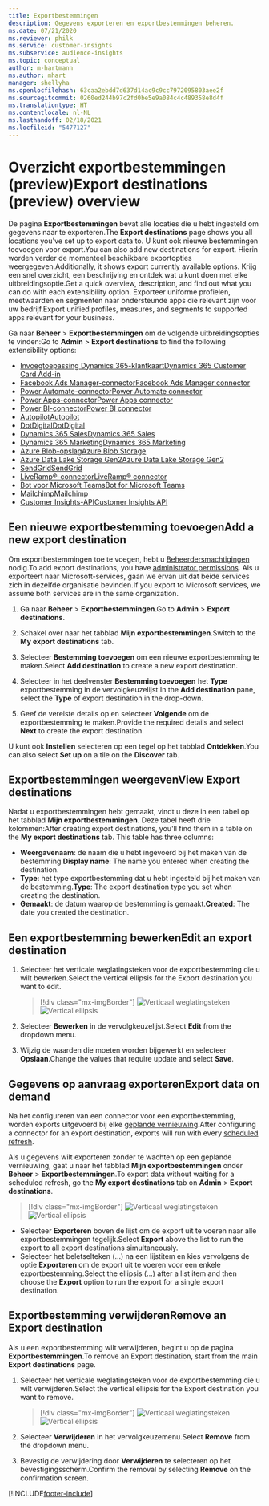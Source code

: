 ```yaml
---
title: Exportbestemmingen
description: Gegevens exporteren en exportbestemmingen beheren.
ms.date: 07/21/2020
ms.reviewer: philk
ms.service: customer-insights
ms.subservice: audience-insights
ms.topic: conceptual
author: m-hartmann
ms.author: mhart
manager: shellyha
ms.openlocfilehash: 63caa2ebdd7d637d14ac9c9cc7972095803aee2f
ms.sourcegitcommit: 0260ed244b97c2fd0be5e9a084c4c489358e8d4f
ms.translationtype: HT
ms.contentlocale: nl-NL
ms.lasthandoff: 02/18/2021
ms.locfileid: "5477127"
---
```

# <a name="export-destinations-preview-overview"></a><span data-ttu-id="6e9cf-103">Overzicht exportbestemmingen (preview)</span><span class="sxs-lookup"><span data-stu-id="6e9cf-103">Export destinations (preview) overview</span></span>

<span data-ttu-id="6e9cf-104">De pagina **Exportbestemmingen** bevat alle locaties die u hebt ingesteld om gegevens naar te exporteren.</span><span class="sxs-lookup"><span data-stu-id="6e9cf-104">The **Export destinations** page shows you all locations you've set up to export data to.</span></span> <span data-ttu-id="6e9cf-105">U kunt ook nieuwe bestemmingen toevoegen voor export.</span><span class="sxs-lookup"><span data-stu-id="6e9cf-105">You can also add new destinations for export.</span></span> <span data-ttu-id="6e9cf-106">Hierin worden verder de momenteel beschikbare exportopties weergegeven.</span><span class="sxs-lookup"><span data-stu-id="6e9cf-106">Additionally, it shows export currently available options.</span></span> <span data-ttu-id="6e9cf-107">Krijg een snel overzicht, een beschrijving en ontdek wat u kunt doen met elke uitbreidingsoptie.</span><span class="sxs-lookup"><span data-stu-id="6e9cf-107">Get a quick overview, description, and find out what you can do with each extensibility option.</span></span> <span data-ttu-id="6e9cf-108">Exporteer uniforme profielen, meetwaarden en segmenten naar ondersteunde apps die relevant zijn voor uw bedrijf.</span><span class="sxs-lookup"><span data-stu-id="6e9cf-108">Export unified profiles, measures, and segments to supported apps relevant for your business.</span></span>

<span data-ttu-id="6e9cf-109">Ga naar **Beheer** > **Exportbestemmingen** om de volgende uitbreidingsopties te vinden:</span><span class="sxs-lookup"><span data-stu-id="6e9cf-109">Go to **Admin** > **Export destinations** to find the following extensibility options:</span></span>

- [<span data-ttu-id="6e9cf-110">Invoegtoepassing Dynamics 365-klantkaart</span><span class="sxs-lookup"><span data-stu-id="6e9cf-110">Dynamics 365 Customer Card Add-in</span></span>](customer-card-add-in.md)
- [<span data-ttu-id="6e9cf-111">Facebook Ads Manager-connector</span><span class="sxs-lookup"><span data-stu-id="6e9cf-111">Facebook Ads Manager connector</span></span>](export-facebook.md)
- [<span data-ttu-id="6e9cf-112">Power Automate-connector</span><span class="sxs-lookup"><span data-stu-id="6e9cf-112">Power Automate connector</span></span>](export-power-automate.md)
- [<span data-ttu-id="6e9cf-113">Power Apps-connector</span><span class="sxs-lookup"><span data-stu-id="6e9cf-113">Power Apps connector</span></span>](export-power-apps.md)
- [<span data-ttu-id="6e9cf-114">Power BI-connector</span><span class="sxs-lookup"><span data-stu-id="6e9cf-114">Power BI connector</span></span>](export-power-bi.md)
- [<span data-ttu-id="6e9cf-115">Autopilot</span><span class="sxs-lookup"><span data-stu-id="6e9cf-115">Autopilot</span></span>](export-autopilot.md)
- [<span data-ttu-id="6e9cf-116">DotDigital</span><span class="sxs-lookup"><span data-stu-id="6e9cf-116">DotDigital</span></span>](export-dotdigital.md)
- [<span data-ttu-id="6e9cf-117">Dynamics 365 Sales</span><span class="sxs-lookup"><span data-stu-id="6e9cf-117">Dynamics 365 Sales</span></span>](export-dynamics365-sales.md)
- [<span data-ttu-id="6e9cf-118">Dynamics 365 Marketing</span><span class="sxs-lookup"><span data-stu-id="6e9cf-118">Dynamics 365 Marketing</span></span>](export-dynamics365-marketing.md)
- [<span data-ttu-id="6e9cf-119">Azure Blob-opslag</span><span class="sxs-lookup"><span data-stu-id="6e9cf-119">Azure Blob Storage</span></span>](export-azure-blob-storage.md)
- [<span data-ttu-id="6e9cf-120">Azure Data Lake Storage Gen2</span><span class="sxs-lookup"><span data-stu-id="6e9cf-120">Azure Data Lake Storage Gen2</span></span>](export-azure-data-lake-storage-gen2.md)
- [<span data-ttu-id="6e9cf-121">SendGrid</span><span class="sxs-lookup"><span data-stu-id="6e9cf-121">SendGrid</span></span>](export-sendgrid.md)
- [<span data-ttu-id="6e9cf-122">LiveRamp&reg;-connector</span><span class="sxs-lookup"><span data-stu-id="6e9cf-122">LiveRamp&reg; connector</span></span>](export-liveramp.md)
- [<span data-ttu-id="6e9cf-123">Bot voor Microsoft Teams</span><span class="sxs-lookup"><span data-stu-id="6e9cf-123">Bot for Microsoft Teams</span></span>](export-teams-bot.md)
- [<span data-ttu-id="6e9cf-124">Mailchimp</span><span class="sxs-lookup"><span data-stu-id="6e9cf-124">Mailchimp</span></span>](export-mailchimp.md)
- [<span data-ttu-id="6e9cf-125">Customer Insights-API</span><span class="sxs-lookup"><span data-stu-id="6e9cf-125">Customer Insights API</span></span>](apis.md)

## <a name="add-a-new-export-destination"></a><span data-ttu-id="6e9cf-126">Een nieuwe exportbestemming toevoegen</span><span class="sxs-lookup"><span data-stu-id="6e9cf-126">Add a new export destination</span></span>

<span data-ttu-id="6e9cf-127">Om exportbestemmingen toe te voegen, hebt u [Beheerdersmachtigingen](permissions.md) nodig.</span><span class="sxs-lookup"><span data-stu-id="6e9cf-127">To add export destinations, you have [administrator permissions](permissions.md).</span></span> <span data-ttu-id="6e9cf-128">Als u exporteert naar Microsoft-services, gaan we ervan uit dat beide services zich in dezelfde organisatie bevinden.</span><span class="sxs-lookup"><span data-stu-id="6e9cf-128">If you export to Microsoft services, we assume both services are in the same organization.</span></span>

1. <span data-ttu-id="6e9cf-129">Ga naar **Beheer** > **Exportbestemmingen**.</span><span class="sxs-lookup"><span data-stu-id="6e9cf-129">Go to **Admin** > **Export destinations**.</span></span>

1. <span data-ttu-id="6e9cf-130">Schakel over naar het tabblad **Mijn exportbestemmingen**.</span><span class="sxs-lookup"><span data-stu-id="6e9cf-130">Switch to the **My export destinations** tab.</span></span>

1. <span data-ttu-id="6e9cf-131">Selecteer **Bestemming toevoegen** om een nieuwe exportbestemming te maken.</span><span class="sxs-lookup"><span data-stu-id="6e9cf-131">Select **Add destination** to create a new export destination.</span></span>

1. <span data-ttu-id="6e9cf-132">Selecteer in het deelvenster **Bestemming toevoegen** het **Type** exportbestemming in de vervolgkeuzelijst.</span><span class="sxs-lookup"><span data-stu-id="6e9cf-132">In the **Add destination** pane, select the **Type** of export destination in the drop-down.</span></span>

1. <span data-ttu-id="6e9cf-133">Geef de vereiste details op en selecteer **Volgende** om de exportbestemming te maken.</span><span class="sxs-lookup"><span data-stu-id="6e9cf-133">Provide the required details and select **Next** to create the export destination.</span></span>

<span data-ttu-id="6e9cf-134">U kunt ook **Instellen** selecteren op een tegel op het tabblad **Ontdekken**.</span><span class="sxs-lookup"><span data-stu-id="6e9cf-134">You can also select **Set up** on a tile on the **Discover** tab.</span></span>

## <a name="view-export-destinations"></a><span data-ttu-id="6e9cf-135">Exportbestemmingen weergeven</span><span class="sxs-lookup"><span data-stu-id="6e9cf-135">View Export destinations</span></span>

<span data-ttu-id="6e9cf-136">Nadat u exportbestemmingen hebt gemaakt, vindt u deze in een tabel op het tabblad **Mijn exportbestemmingen**. Deze tabel heeft drie kolommen:</span><span class="sxs-lookup"><span data-stu-id="6e9cf-136">After creating export destinations, you'll find them in a table on the **My export destinations** tab. This table has three columns:</span></span>

- <span data-ttu-id="6e9cf-137">**Weergavenaam**: de naam die u hebt ingevoerd bij het maken van de bestemming.</span><span class="sxs-lookup"><span data-stu-id="6e9cf-137">**Display name**: The name you entered when creating the destination.</span></span>
- <span data-ttu-id="6e9cf-138">**Type**: het type exportbestemming dat u hebt ingesteld bij het maken van de bestemming.</span><span class="sxs-lookup"><span data-stu-id="6e9cf-138">**Type**: The export destination type you set when creating the destination.</span></span>
- <span data-ttu-id="6e9cf-139">**Gemaakt**: de datum waarop de bestemming is gemaakt.</span><span class="sxs-lookup"><span data-stu-id="6e9cf-139">**Created**: The date you created the destination.</span></span>

## <a name="edit-an-export-destination"></a><span data-ttu-id="6e9cf-140">Een exportbestemming bewerken</span><span class="sxs-lookup"><span data-stu-id="6e9cf-140">Edit an export destination</span></span>

1. <span data-ttu-id="6e9cf-141">Selecteer het verticale weglatingsteken voor de exportbestemming die u wilt bewerken.</span><span class="sxs-lookup"><span data-stu-id="6e9cf-141">Select the vertical ellipsis for the Export destination you want to edit.</span></span>

   > [!div class="mx-imgBorder"]
   > <span data-ttu-id="6e9cf-142">![Verticaal weglatingsteken](media/export-destinations-page-ellipsis.png "Verticaal weglatingsteken")</span><span class="sxs-lookup"><span data-stu-id="6e9cf-142">![Vertical ellipsis](media/export-destinations-page-ellipsis.png "Vertical ellipsis")</span></span>

1. <span data-ttu-id="6e9cf-143">Selecteer **Bewerken** in de vervolgkeuzelijst.</span><span class="sxs-lookup"><span data-stu-id="6e9cf-143">Select **Edit** from the dropdown menu.</span></span>

1. <span data-ttu-id="6e9cf-144">Wijzig de waarden die moeten worden bijgewerkt en selecteer **Opslaan**.</span><span class="sxs-lookup"><span data-stu-id="6e9cf-144">Change the values that require update and select **Save**.</span></span>

## <a name="export-data-on-demand"></a><span data-ttu-id="6e9cf-145">Gegevens op aanvraag exporteren</span><span class="sxs-lookup"><span data-stu-id="6e9cf-145">Export data on demand</span></span>

<span data-ttu-id="6e9cf-146">Na het configureren van een connector voor een exportbestemming, worden exports uitgevoerd bij elke [geplande vernieuwing](system.md#schedule-tab).</span><span class="sxs-lookup"><span data-stu-id="6e9cf-146">After configuring a connector for an export destination, exports will run with every [scheduled refresh](system.md#schedule-tab).</span></span>

<span data-ttu-id="6e9cf-147">Als u gegevens wilt exporteren zonder te wachten op een geplande vernieuwing, gaat u naar het tabblad **Mijn exportbestemmingen** onder **Beheer** > **Exportbestemmingen**.</span><span class="sxs-lookup"><span data-stu-id="6e9cf-147">To export data without waiting for a scheduled refresh, go the **My export destinations** tab on **Admin** > **Export destinations**.</span></span>

> [!div class="mx-imgBorder"]
> <span data-ttu-id="6e9cf-148">![Verticaal weglatingsteken](media/export-destinations-page-ellipsis.png "Verticaal weglatingsteken")</span><span class="sxs-lookup"><span data-stu-id="6e9cf-148">![Vertical ellipsis](media/export-destinations-page-ellipsis.png "Vertical ellipsis")</span></span>

- <span data-ttu-id="6e9cf-149">Selecteer **Exporteren** boven de lijst om de export uit te voeren naar alle exportbestemmingen tegelijk.</span><span class="sxs-lookup"><span data-stu-id="6e9cf-149">Select **Export** above the list to run the export to all export destinations simultaneously.</span></span>
- <span data-ttu-id="6e9cf-150">Selecteer het beletselteken (...) na een lijstitem en kies vervolgens de optie **Exporteren** om de export uit te voeren voor een enkele exportbestemming.</span><span class="sxs-lookup"><span data-stu-id="6e9cf-150">Select the ellipsis (...) after a list item and then choose the **Export** option to run the export for a single export destination.</span></span>

## <a name="remove-an-export-destination"></a><span data-ttu-id="6e9cf-151">Exportbestemming verwijderen</span><span class="sxs-lookup"><span data-stu-id="6e9cf-151">Remove an Export destination</span></span>

<span data-ttu-id="6e9cf-152">Als u een exportbestemming wilt verwijderen, begint u op de pagina **Exportbestemmingen**.</span><span class="sxs-lookup"><span data-stu-id="6e9cf-152">To remove an Export destination, start from the main **Export destinations** page.</span></span>

1. <span data-ttu-id="6e9cf-153">Selecteer het verticale weglatingsteken voor de exportbestemming die u wilt verwijderen.</span><span class="sxs-lookup"><span data-stu-id="6e9cf-153">Select the vertical ellipsis for the Export destination you want to remove.</span></span>

   > [!div class="mx-imgBorder"]
   > <span data-ttu-id="6e9cf-154">![Verticaal weglatingsteken](media/export-destinations-page-ellipsis.png "Verticaal weglatingsteken")</span><span class="sxs-lookup"><span data-stu-id="6e9cf-154">![Vertical ellipsis](media/export-destinations-page-ellipsis.png "Vertical ellipsis")</span></span>

2. <span data-ttu-id="6e9cf-155">Selecteer **Verwijderen** in het vervolgkeuzemenu.</span><span class="sxs-lookup"><span data-stu-id="6e9cf-155">Select **Remove** from the dropdown menu.</span></span>

3. <span data-ttu-id="6e9cf-156">Bevestig de verwijdering door **Verwijderen** te selecteren op het bevestigingsscherm.</span><span class="sxs-lookup"><span data-stu-id="6e9cf-156">Confirm the removal by selecting **Remove** on the confirmation screen.</span></span>


[!INCLUDE[footer-include](../includes/footer-banner.md)]